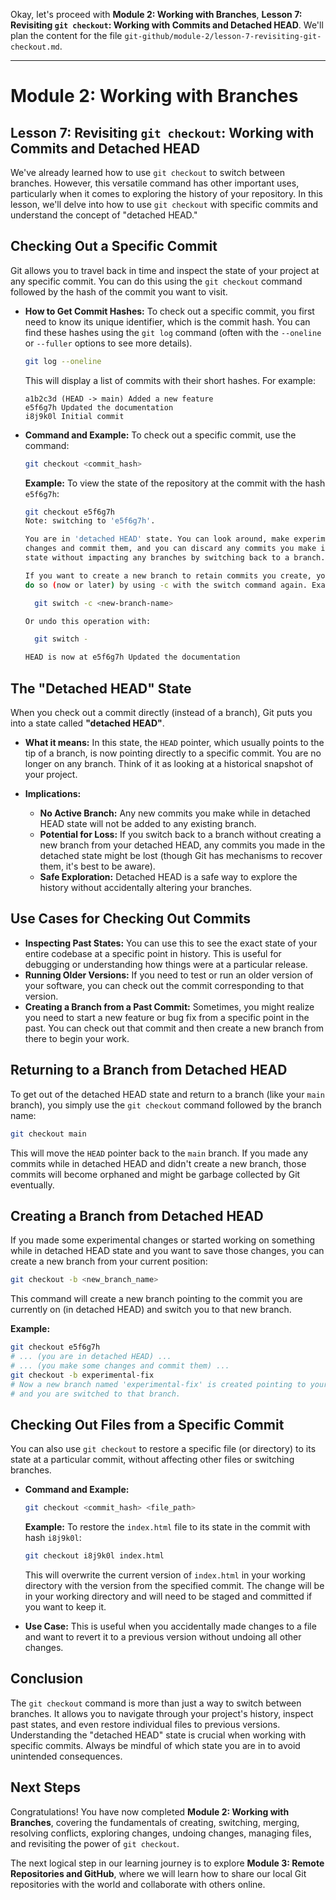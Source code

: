 Okay, let's proceed with **Module 2: Working with Branches**, **Lesson 7: Revisiting `git checkout`: Working with Commits and Detached HEAD**. We'll plan the content for the file `git-github/module-2/lesson-7-revisiting-git-checkout.md`.

---

# Module 2: Working with Branches

## Lesson 7: Revisiting `git checkout`: Working with Commits and Detached HEAD

We've already learned how to use `git checkout` to switch between branches. However, this versatile command has other important uses, particularly when it comes to exploring the history of your repository. In this lesson, we'll delve into how to use `git checkout` with specific commits and understand the concept of "detached HEAD."

## Checking Out a Specific Commit

Git allows you to travel back in time and inspect the state of your project at any specific commit. You can do this using the `git checkout` command followed by the hash of the commit you want to visit.

- **How to Get Commit Hashes:** To check out a specific commit, you first need to know its unique identifier, which is the commit hash. You can find these hashes using the `git log` command (often with the `--oneline` or `--fuller` options to see more details).

  ```bash
  git log --oneline
  ```

  This will display a list of commits with their short hashes. For example:

  ```
  a1b2c3d (HEAD -> main) Added a new feature
  e5f6g7h Updated the documentation
  i8j9k0l Initial commit
  ```

- **Command and Example:** To check out a specific commit, use the command:

  ```bash
  git checkout <commit_hash>
  ```

  **Example:** To view the state of the repository at the commit with the hash `e5f6g7h`:

  ```bash
  git checkout e5f6g7h
  Note: switching to 'e5f6g7h'.

  You are in 'detached HEAD' state. You can look around, make experimental
  changes and commit them, and you can discard any commits you make in this
  state without impacting any branches by switching back to a branch.

  If you want to create a new branch to retain commits you create, you may
  do so (now or later) by using -c with the switch command again. Example:

    git switch -c <new-branch-name>

  Or undo this operation with:

    git switch -

  HEAD is now at e5f6g7h Updated the documentation
  ```

## The "Detached HEAD" State

When you check out a commit directly (instead of a branch), Git puts you into a state called **"detached HEAD"**.

- **What it means:** In this state, the `HEAD` pointer, which usually points to the tip of a branch, is now pointing directly to a specific commit. You are no longer on any branch. Think of it as looking at a historical snapshot of your project.

- **Implications:**
  - **No Active Branch:** Any new commits you make while in detached HEAD state will not be added to any existing branch.
  - **Potential for Loss:** If you switch back to a branch without creating a new branch from your detached HEAD, any commits you made in the detached state might be lost (though Git has mechanisms to recover them, it's best to be aware).
  - **Safe Exploration:** Detached HEAD is a safe way to explore the history without accidentally altering your branches.

## Use Cases for Checking Out Commits

- **Inspecting Past States:** You can use this to see the exact state of your entire codebase at a specific point in history. This is useful for debugging or understanding how things were at a particular release.
- **Running Older Versions:** If you need to test or run an older version of your software, you can check out the commit corresponding to that version.
- **Creating a Branch from a Past Commit:** Sometimes, you might realize you need to start a new feature or bug fix from a specific point in the past. You can check out that commit and then create a new branch from there to begin your work.

## Returning to a Branch from Detached HEAD

To get out of the detached HEAD state and return to a branch (like your `main` branch), you simply use the `git checkout` command followed by the branch name:

```bash
git checkout main
```

This will move the `HEAD` pointer back to the `main` branch. If you made any commits while in detached HEAD and didn't create a new branch, those commits will become orphaned and might be garbage collected by Git eventually.

## Creating a Branch from Detached HEAD

If you made some experimental changes or started working on something while in detached HEAD state and you want to save those changes, you can create a new branch from your current position:

```bash
git checkout -b <new_branch_name>
```

This command will create a new branch pointing to the commit you are currently on (in detached HEAD) and switch you to that new branch.

**Example:**

```bash
git checkout e5f6g7h
# ... (you are in detached HEAD) ...
# ... (you make some changes and commit them) ...
git checkout -b experimental-fix
# Now a new branch named 'experimental-fix' is created pointing to your new commit,
# and you are switched to that branch.
```

## Checking Out Files from a Specific Commit

You can also use `git checkout` to restore a specific file (or directory) to its state at a particular commit, without affecting other files or switching branches.

- **Command and Example:**

  ```bash
  git checkout <commit_hash> <file_path>
  ```

  **Example:** To restore the `index.html` file to its state in the commit with hash `i8j9k0l`:

  ```bash
  git checkout i8j9k0l index.html
  ```

  This will overwrite the current version of `index.html` in your working directory with the version from the specified commit. The change will be in your working directory and will need to be staged and committed if you want to keep it.

- **Use Case:** This is useful when you accidentally made changes to a file and want to revert it to a previous version without undoing all other changes.

## Conclusion

The `git checkout` command is more than just a way to switch between branches. It allows you to navigate through your project's history, inspect past states, and even restore individual files to previous versions. Understanding the "detached HEAD" state is crucial when working with specific commits. Always be mindful of which state you are in to avoid unintended consequences.

## Next Steps

Congratulations! You have now completed **Module 2: Working with Branches**, covering the fundamentals of creating, switching, merging, resolving conflicts, exploring changes, undoing changes, managing files, and revisiting the power of `git checkout`.

The next logical step in our learning journey is to explore **Module 3: Remote Repositories and GitHub**, where we will learn how to share our local Git repositories with the world and collaborate with others online.

```

```

